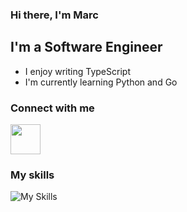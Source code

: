 ### Hi there, I'm Marc

## I'm a Software Engineer

- I enjoy writing TypeScript
- I'm currently learning Python and Go

### Connect with me

<p align="left"> <a href="https://discord.com/users/799319682862809169" target="_blank" rel="noreferrer"><img src="https://skillicons.dev/icons?i=discord" width="48" height="48" /></a></p>


### My skills

![My Skills](https://skillicons.dev/icons?i=ts,js,go,python,html,css,figma,express,mongodb,nextjs,nodejs,react,sass,tailwind)
